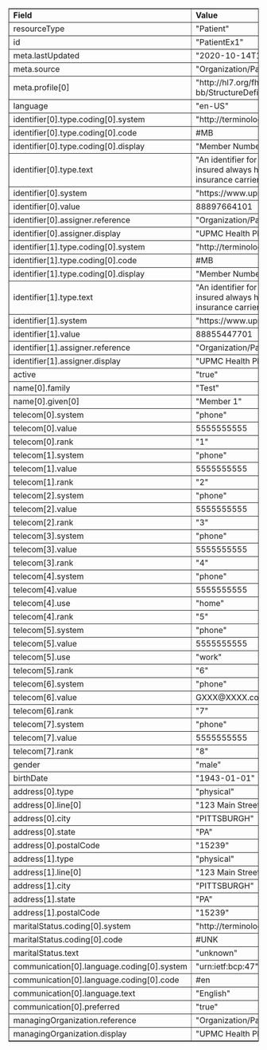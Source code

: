 <table border="1"><tr><td><b>Field</b></td><td><b>Value</b></td></tr>
<tr><td>resourceType</td><td>
"Patient"
</td></tr>
<tr><td>id</td><td>
"PatientEx1"
</td></tr>
<tr><td>meta.lastUpdated</td><td>
"2020-10-14T18:54:46.5218484-04:00"
</td></tr>
<tr><td>meta.source</td><td>
"Organization/PayerOrgEx1"
</td></tr>
<tr><td>meta.profile[0]</td><td>"http://hl7.org/fhir/us/carin-bb/StructureDefinition/C4BB-Patient"</td></tr>
<tr><td>language</td><td>
"en-US"
</td></tr>
<tr><td>identifier[0].type.coding[0].system</td><td>
"http://terminology.hl7.org/CodeSystem/v2-0203"
</td></tr>
<tr><td>identifier[0].type.coding[0].code</td><td>
#MB
</td></tr>
<tr><td>identifier[0].type.coding[0].display</td><td>
"Member Number"
</td></tr>
<tr><td>identifier[0].type.text</td><td>
"An identifier for the insured of an insurance policy (this insured always has a subscriber), usually assigned by the insurance carrier."
</td></tr>
<tr><td>identifier[0].system</td><td>
"https://www.upmchealthplan.com/fhir/memberidentifier"
</td></tr>
<tr><td>identifier[0].value</td><td>
88897664101
</td></tr>
<tr><td>identifier[0].assigner.reference</td><td>
"Organization/PayerOrgEx1"
</td></tr>
<tr><td>identifier[0].assigner.display</td><td>
"UPMC Health Plan"
</td></tr>
<tr><td>identifier[1].type.coding[0].system</td><td>
"http://terminology.hl7.org/CodeSystem/v2-0203"
</td></tr>
<tr><td>identifier[1].type.coding[0].code</td><td>
#MB
</td></tr>
<tr><td>identifier[1].type.coding[0].display</td><td>
"Member Number"
</td></tr>
<tr><td>identifier[1].type.text</td><td>
"An identifier for the insured of an insurance policy (this insured always has a subscriber), usually assigned by the insurance carrier."
</td></tr>
<tr><td>identifier[1].system</td><td>
"https://www.upmchealthplan.com/fhir/memberidentifier"
</td></tr>
<tr><td>identifier[1].value</td><td>
88855447701
</td></tr>
<tr><td>identifier[1].assigner.reference</td><td>
"Organization/PayerOrgEx1"
</td></tr>
<tr><td>identifier[1].assigner.display</td><td>
"UPMC Health Plan"
</td></tr>
<tr><td>active</td><td>
"true"
</td></tr>
<tr><td>name[0].family</td><td>
"Test"
</td></tr>
<tr><td>name[0].given[0]</td><td>"Member 1"</td></tr>
<tr><td>telecom[0].system</td><td>
"phone"
</td></tr>
<tr><td>telecom[0].value</td><td>
5555555555
</td></tr>
<tr><td>telecom[0].rank</td><td>
"1"
</td></tr>
<tr><td>telecom[1].system</td><td>
"phone"
</td></tr>
<tr><td>telecom[1].value</td><td>
5555555555
</td></tr>
<tr><td>telecom[1].rank</td><td>
"2"
</td></tr>
<tr><td>telecom[2].system</td><td>
"phone"
</td></tr>
<tr><td>telecom[2].value</td><td>
5555555555
</td></tr>
<tr><td>telecom[2].rank</td><td>
"3"
</td></tr>
<tr><td>telecom[3].system</td><td>
"phone"
</td></tr>
<tr><td>telecom[3].value</td><td>
5555555555
</td></tr>
<tr><td>telecom[3].rank</td><td>
"4"
</td></tr>
<tr><td>telecom[4].system</td><td>
"phone"
</td></tr>
<tr><td>telecom[4].value</td><td>
5555555555
</td></tr>
<tr><td>telecom[4].use</td><td>
"home"
</td></tr>
<tr><td>telecom[4].rank</td><td>
"5"
</td></tr>
<tr><td>telecom[5].system</td><td>
"phone"
</td></tr>
<tr><td>telecom[5].value</td><td>
5555555555
</td></tr>
<tr><td>telecom[5].use</td><td>
"work"
</td></tr>
<tr><td>telecom[5].rank</td><td>
"6"
</td></tr>
<tr><td>telecom[6].system</td><td>
"phone"
</td></tr>
<tr><td>telecom[6].value</td><td>
GXXX@XXXX.com
</td></tr>
<tr><td>telecom[6].rank</td><td>
"7"
</td></tr>
<tr><td>telecom[7].system</td><td>
"phone"
</td></tr>
<tr><td>telecom[7].value</td><td>
5555555555
</td></tr>
<tr><td>telecom[7].rank</td><td>
"8"
</td></tr>
<tr><td>gender</td><td>
"male"
</td></tr>
<tr><td>birthDate</td><td>
"1943-01-01"
</td></tr>
<tr><td>address[0].type</td><td>
"physical"
</td></tr>
<tr><td>address[0].line[0]</td><td>"123 Main Street"</td></tr>
<tr><td>address[0].city</td><td>
"PITTSBURGH"
</td></tr>
<tr><td>address[0].state</td><td>
"PA"
</td></tr>
<tr><td>address[0].postalCode</td><td>
"15239"
</td></tr>
<tr><td>address[1].type</td><td>
"physical"
</td></tr>
<tr><td>address[1].line[0]</td><td>"123 Main Street"</td></tr>
<tr><td>address[1].city</td><td>
"PITTSBURGH"
</td></tr>
<tr><td>address[1].state</td><td>
"PA"
</td></tr>
<tr><td>address[1].postalCode</td><td>
"15239"
</td></tr>
<tr><td>maritalStatus.coding[0].system</td><td>
"http://terminology.hl7.org/CodeSystem/v3-NullFlavor"
</td></tr>
<tr><td>maritalStatus.coding[0].code</td><td>
#UNK
</td></tr>
<tr><td>maritalStatus.text</td><td>
"unknown"
</td></tr>
<tr><td>communication[0].language.coding[0].system</td><td>
"urn:ietf:bcp:47"
</td></tr>
<tr><td>communication[0].language.coding[0].code</td><td>
#en
</td></tr>
<tr><td>communication[0].language.text</td><td>
"English"
</td></tr>
<tr><td>communication[0].preferred</td><td>
"true"
</td></tr>
<tr><td>managingOrganization.reference</td><td>
"Organization/PayerOrgEx1"
</td></tr>
<tr><td>managingOrganization.display</td><td>
"UPMC Health Plan"
</td></tr>
</table>
